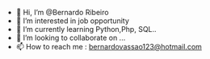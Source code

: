 - 👋 Hi, I’m @Bernardo Ribeiro
- 👀 I’m interested in job opportunity
- 🌱 I’m currently learning  Python,Php, SQL..
- 💞️ I’m looking to collaborate on ...
- 📫 How to reach me : bernardovassao123@hotmail.com

<!---
BernardoVR/BernardoVR is a ✨ special ✨ repository because its `README.md` (this file) appears on your GitHub profile.
You can click the Preview link to take a look at your changes.
--->

